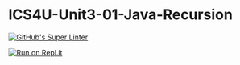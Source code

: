# ICS4U-Unit3-01-Java-Recursion
[![GitHub's Super Linter](https://github.com/Sean-McLeod/ICS4U-Unit3-01-Java-Recursion/workflows/GitHub's%20Super%20Linter/badge.svg)](https://github.com/Sean-McLeod/ICS4U-Unit3-01-Java-Recursion/actions)

[![Run on Repl.it](https://repl.it/badge/github/Sean-McLeod/ICS4U-Unit3-01-Java-Recursion)](https://repl.it/github/ICS4U-Unit3-01-Java-Recursion)
